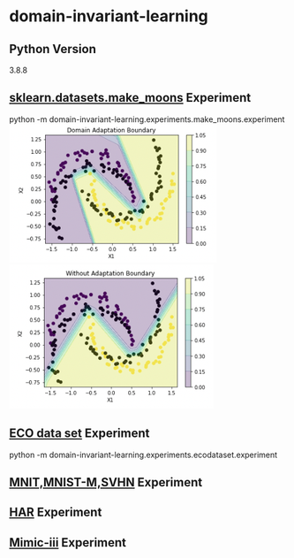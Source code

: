 # domain-invariant-learning

## Python Version
3.8.8

## [sklearn.datasets.make_moons](https://scikit-learn.org/stable/modules/generated/sklearn.datasets.make_moons.html "make_moons REF") Experiment 
python -m domain-invariant-learning.experiments.make_moons.experiment  
![dann](/make_moons_experiemnt_dann.png) ![without_adapt](/make_moons_experiment_withoutadapt.png)

## [ECO data set](https://vs.inf.ethz.ch/res/show.html?what=eco-data "ECO data set REF") Experiment
python -m domain-invariant-learning.experiments.ecodataset.experiment

## [MNIT,MNIST-M,SVHN](https://scikit-learn.org/stable/modules/generated/sklearn.datasets.load_digits.html) Experiment

## [HAR](https://api.semanticscholar.org/CorpusID:6975432) Experiment

## [Mimic-iii](https://www.nature.com/articles/sdata201635) Experiment
